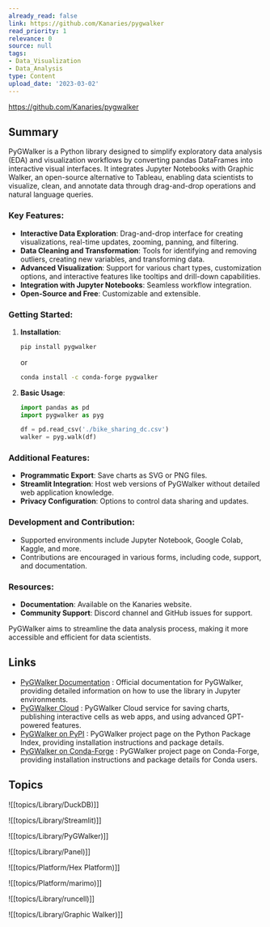 ```yaml
---
already_read: false
link: https://github.com/Kanaries/pygwalker
read_priority: 1
relevance: 0
source: null
tags:
- Data_Visualization
- Data_Analysis
type: Content
upload_date: '2023-03-02'
---
```


https://github.com/Kanaries/pygwalker
## Summary

PyGWalker is a Python library designed to simplify exploratory data analysis (EDA) and visualization workflows by converting pandas DataFrames into interactive visual interfaces. It integrates Jupyter Notebooks with Graphic Walker, an open-source alternative to Tableau, enabling data scientists to visualize, clean, and annotate data through drag-and-drop operations and natural language queries.

### Key Features:
- **Interactive Data Exploration**: Drag-and-drop interface for creating visualizations, real-time updates, zooming, panning, and filtering.
- **Data Cleaning and Transformation**: Tools for identifying and removing outliers, creating new variables, and transforming data.
- **Advanced Visualization**: Support for various chart types, customization options, and interactive features like tooltips and drill-down capabilities.
- **Integration with Jupyter Notebooks**: Seamless workflow integration.
- **Open-Source and Free**: Customizable and extensible.

### Getting Started:
1. **Installation**:
   ```bash
   pip install pygwalker
   ```
   or
   ```bash
   conda install -c conda-forge pygwalker
   ```

2. **Basic Usage**:
   ```python
   import pandas as pd
   import pygwalker as pyg

   df = pd.read_csv('./bike_sharing_dc.csv')
   walker = pyg.walk(df)
   ```

### Additional Features:
- **Programmatic Export**: Save charts as SVG or PNG files.
- **Streamlit Integration**: Host web versions of PyGWalker without detailed web application knowledge.
- **Privacy Configuration**: Options to control data sharing and updates.

### Development and Contribution:
- Supported environments include Jupyter Notebook, Google Colab, Kaggle, and more.
- Contributions are encouraged in various forms, including code, support, and documentation.

### Resources:
- **Documentation**: Available on the Kanaries website.
- **Community Support**: Discord channel and GitHub issues for support.

PyGWalker aims to streamline the data analysis process, making it more accessible and efficient for data scientists.
## Links

- [PyGWalker Documentation](https://pygwalker-docs.vercel.app/api-reference/jupyter) : Official documentation for PyGWalker, providing detailed information on how to use the library in Jupyter environments.
- [PyGWalker Cloud](https://kanaries.net/pygwalker?from=gh_md) : PyGWalker Cloud service for saving charts, publishing interactive cells as web apps, and using advanced GPT-powered features.
- [PyGWalker on PyPI](https://pypi.org/project/pygwalker) : PyGWalker project page on the Python Package Index, providing installation instructions and package details.
- [PyGWalker on Conda-Forge](https://anaconda.org/conda-forge/pygwalker) : PyGWalker project page on Conda-Forge, providing installation instructions and package details for Conda users.

## Topics

![[topics/Library/DuckDB)]]

![[topics/Library/Streamlit)]]

![[topics/Library/PyGWalker)]]

![[topics/Library/Panel)]]

![[topics/Platform/Hex Platform)]]

![[topics/Platform/marimo)]]

![[topics/Library/runcell)]]

![[topics/Library/Graphic Walker)]]